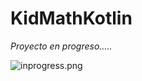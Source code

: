 # KidMathKotlin

_Proyecto en progreso....._

![inprogress.png](https://i.postimg.cc/7hWwX5QF/inprogress.png)
